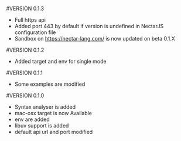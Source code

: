 #VERSION 0.1.3
* Full https api
* Added port 443 by default if version is undefined in NectarJS configuration file
* Sandbox on https://nectar-lang.com/ is now updated on beta 0.1.X

#VERSION 0.1.2
* Added target and env for single mode

#VERSION 0.1.1
* Some examples are modified

#VERSION 0.1.0
* Syntax analyser is added
* mac-osx target is now Available
* env are added
* libuv support is added
* default api url and port modified
